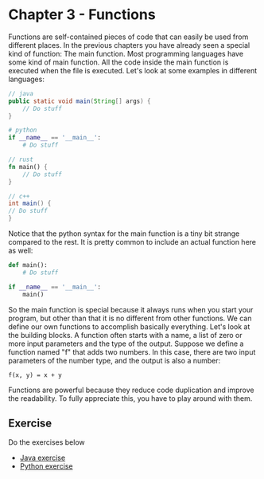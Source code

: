 # Chapter 3 - Functions
Functions are self-contained pieces of code that can easily be used from different places. In the previous chapters you have already seen a special
kind of function: The main function. Most programming languages have some kind of main function. All the code inside the main function is executed
when the file is executed. Let's look at some examples in different languages:
```java
// java
public static void main(String[] args) {
    // Do stuff        
}
```
```python
# python
if __name__ == '__main__':
    # Do stuff
```
```rust
// rust
fn main() {
    // Do stuff
}
```
```java
// c++
int main() { 
// Do stuff
}
```

Notice that the python syntax for the main function is a tiny bit strange compared to the rest. It is pretty common to include an actual function here
as well:
```python
def main():
    # Do stuff

if __name__ == '__main__':
    main()
```

So the main function is special because it always runs when you start your program, but other than that it is no different from other functions. We
can define our own functions to accomplish basically everything. Let's look at the building blocks. A function often starts with a name, a list of zero
or more input parameters and the type of the output. Suppose we define a function named "f" that adds two numbers. In this case, there are two input
parameters of the number type, and the output is also a number:
```
f(x, y) = x + y
```
Functions are powerful because they reduce code duplication and improve the readability. To fully appreciate this, you have to play around with them.

## Exercise
Do the exercises below
* [Java exercise](../java/src/Chapter3.java)
* [Python exercise](../python/src/Chapter3.py)